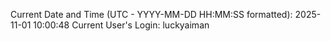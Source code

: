 Current Date and Time (UTC - YYYY-MM-DD HH:MM:SS formatted): 2025-11-01 10:00:48
Current User's Login: luckyaiman
